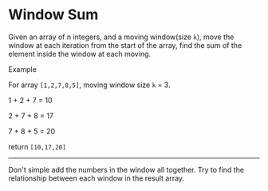 # Window Sum

Given an array of n integers, and a moving window(size `k`), move the window at each iteration from the start of the array, find the sum of the element inside the window at each moving.

Example

For array `[1,2,7,8,5]`, moving window size `k` = 3.

1 + 2 + 7 = 10

2 + 7 + 8 = 17

7 + 8 + 5 = 20

return `[10,17,20]`

---
Don't simple add the numbers in the window all together. Try to find the relationship between each window in the result array.